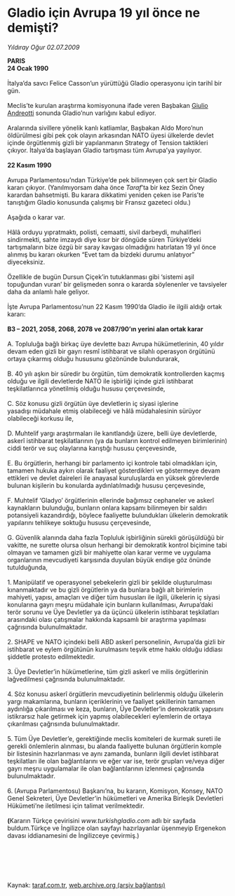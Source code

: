 # Gladio için Avrupa 19 yıl önce ne demişti?

*Yıldıray Oğur 02.07.2009*

<div class="taraf_structure_2col_1zq">
<div class="margen_n">



 <p><b>PARIS</b> <b><br/>24 Ocak 1990</b> <br/><br/>İtalya’da savcı Felice Casson’un yürüttüğü Gladio operasyonu için tarihî bir gün. <br/><br/>Meclis’te kurulan araştırma komisyonuna ifade veren Başbakan <a href="http://en.wikipedia.org/wiki/Giulio_Andreotti" title="Giulio Andreotti">Giulio Andreotti</a> sonunda Gladio’nun varlığını kabul ediyor. <br/><br/>Aralarında sivillere yönelik kanlı katliamlar, Başbakan Aldo Moro’nun öldürülmesi gibi pek çok olayın arkasından NATO üyesi ülkelerde devlet içinde örgütlenmiş gizli bir yapılanmanın Strategy of Tension taktikleri çıkıyor. İtalya’da başlayan Gladio tartışması tüm Avrupa’ya yayılıyor. <b><br/><br/>22 Kasım 1990</b> <br/><br/>Avrupa Parlamentosu’ndan Türkiye’de pek bilinmeyen çok sert bir Gladio kararı çıkıyor. (Yanılmıyorsam daha önce <i>Taraf</i>’ta bir kez Sezin Öney karardan bahsetmişti. Bu karara dikkatimi yeniden çeken ise Paris’te tanıştığım Gladio konusunda çalışmış bir Fransız gazeteci oldu.) <br/><br/>Aşağıda o karar var. <br/><br/>Hâlâ orduyu yıpratmaktı, polisti, cemaatti, sivil darbeydi, muhalifleri sindirmekti, sahte imzaydı diye kısır bir döngüde süren Türkiye’deki tartışmaların bize özgü bir saray kavgası olmadığını hatırlatan 19 yıl önce alınmış bu kararı okurken “Evet tam da bizdeki durumu anlatıyor” diyeceksiniz. <br/><br/>Özellikle de bugün Dursun Çiçek’in tutuklanması gibi ‘sistemi aşil topuğundan vuran’ bir gelişmeden sonra o kararda söylenenler ve tavsiyeler daha da anlamlı hale geliyor. <br/><br/>İşte Avrupa Parlamentosu’nun 22 Kasım 1990’da Gladio ile ilgili aldığı ortak kararı: <b><br/><br/>B3 – 2021, 2058, 2068, 2078 ve 2087/90’ın yerini alan ortak karar</b> <br/><br/>A. Topluluğa bağlı birkaç üye devlette bazı Avrupa hükümetlerinin, 40 yıldır devam eden gizli bir gayrı resmî istihbarat ve silahlı operasyon örgütünü ortaya çıkarmış olduğu hususunu gözönünde bulundurarak, <br/><br/>B. 40 yılı aşkın bir süredir bu örgütün, tüm demokratik kontrollerden kaçmış olduğu ve ilgili devletlerde NATO ile işbirliği içinde gizli istihbarat teşkilatlarınca yönetilmiş olduğu hususu çerçevesinde, <br/><br/>C. Söz konusu gizli örgütün üye devletlerin iç siyasi işlerine yasadışı müdahale etmiş olabileceği ve hâlâ müdahalesinin sürüyor olabileceği korkusu ile, <br/><br/>D. Muhtelif yargı araştırmaları ile kanıtlandığı üzere, belli üye devletlerde, askerî istihbarat teşkilatlarının (ya da bunların kontrol edilmeyen birimlerinin) ciddi terör ve suç olaylarına karıştığı hususu çerçevesinde, <br/><br/>E. Bu örgütlerin, herhangi bir parlamento içi kontrole tabi olmadıkları için, tamamen hukuka aykırı olarak faaliyet gösterdikleri ve göstermeye devam ettikleri ve devlet daireleri ile anayasal kuruluşlarda en yüksek görevlerde bulunan kişilerin bu konularda aydınlatılmadığı hususu çerçevesinde, <br/><br/>F. Muhtelif ‘Gladyo’ örgütlerinin ellerinde bağımsız cephaneler ve askerî kaynakların bulunduğu, bunların onlara kapsamı bilinmeyen bir saldırı potansiyeli kazandırdığı, böylece faaliyette bulundukları ülkelerin demokratik yapılarını tehlikeye soktuğu hususu çerçevesinde, <br/><br/>G. Güvenlik alanında daha fazla Topluluk işbirliğinin sürekli görüşüldüğü bir vakitte, ne surette olursa olsun herhangi bir demokratik kontrol biçimine tabi olmayan ve tamamen gizli bir mahiyette olan karar verme ve uygulama organlarının mevcudiyeti karşısında duyulan büyük endişe göz önünde tutulduğunda, <br/><br/>1.<b> </b>Manipülatif ve operasyonel şebekelerin gizli bir şekilde oluşturulması kınanmaktadır ve bu gizli örgütlerin ya da bunlara bağlı alt birimlerin mahiyeti, yapısı, amaçları ve diğer tüm hususları ile ilgili, ülkelerin iç siyasi konularına gayrı meşru müdahale için bunların kullanılması, Avrupa’daki terör sorunu ve Üye Devletler ya da üçüncü ülkelerin istihbarat teşkilatları arasındaki olası çatışmalar hakkında kapsamlı bir araştırma yapılması çağrısında bulunulmaktadır. <br/><br/>2.<b> </b>SHAPE ve NATO içindeki belli ABD askerî personelinin, Avrupa’da gizli bir istihbarat ve eylem örgütünün kurulmasını teşvik etme hakkı olduğu iddiası şiddetle protesto edilmektedir. <br/><br/>3.<b> </b>Üye Devletler’in hükümetlerine, tüm gizli askerî ve milis örgütlerinin lağvedilmesi çağrısında bulunulmaktadır. <br/><br/>4.<b> </b>Söz konusu askerî örgütlerin mevcudiyetinin belirlenmiş olduğu ülkelerin yargı makamlarına, bunların içeriklerinin ve faaliyet şekillerinin tamamen aydınlığa çıkarılması ve keza, bunların, Üye Devletler’in demokratik yapısını istikrarsız hale getirmek için yapmış olabilecekleri eylemlerin de ortaya çıkarılması çağrısında bulunulmaktadır. <br/><br/>5.<b> </b>Tüm Üye Devletler’e, gerektiğinde meclis komiteleri de kurmak sureti ile gerekli önlemlerin alınması, bu alanda faaliyette bulunan örgütlerin komple bir listesinin hazırlanması ve aynı zamanda, bunların ilgili devlet istihbarat teşkilatları ile olan bağlantılarını ve eğer var ise, terör grupları ve/veya diğer gayrı meşru uygulamalar ile olan bağlantılarının izlenmesi çağrısında bulunulmaktadır. <br/><br/>6.<b> </b>(Avrupa Parlamentosu) Başkanı’na, bu kararın, Komisyon, Konsey, NATO Genel Sekreteri, Üye Devletler’in hükümetleri ve Amerika Birleşik Devletleri Hükümeti’ne iletilmesi için talimat verilmektedir. <b><br/><br/>(</b>Kararın Türkçe çevirisini <cite>www.turkishgladio.com</cite> adlı bir sayfada buldum.Türkçe ve İngilizce olan sayfayı hazırlayanlar üşenmeyip Ergenekon davası iddianamesini de İngilizceye çevirmiş.)</p>
<br/>
<br/>
<br/>



<br/>


<div id="taraf_not">
</div>

</div>


</div>

Kaynak: [taraf.com.tr](http://www.taraf.com.tr:80/makale/6344.htm), [web.archive.org (arşiv bağlantısı)](http://web.archive.org/web/20090912052628/http://www.taraf.com.tr:80/makale/6344.htm)
